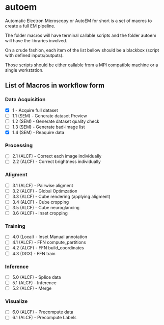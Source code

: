 # autoem

Automatic Electron Microscopy or AutoEM for short is a set of macros to create a full EM pipeline.

The folder macros will have terminal callable scripts and the folder autoem will have the libraries involved.

On a crude fashion, each item of the list bellow should be a blackbox (script with defined inputs/outputs).

Those scripts should be either callable from a MPI compatible machine or a single workstation.

## List of Macros in workflow form

### Data Acquisition
- [x] 1 - Acquire full dataset
- [ ] 1.1 (SEM) - Generate dataset Preview
- [ ] 1.2 (SEM) - Generate dataset quality check
- [ ] 1.3 (SEM) - Generate bad-image list
- [x] 1.4 (SEM) - Reaquire data

### Processing
- [ ] 2.1 (ALCF) - Correct each image individually
- [ ] 2.2 (ALCF) - Correct brightness individually

### Aligment
- [ ] 3.1 (ALCF) - Pairwise aligment
- [ ] 3.2 (ALCF) - Global Optimzation
- [ ] 3.3 (ALCF) - Cube rendering (applying aligment)
- [ ] 3.4 (ALCF) - Cube cropping
- [ ] 3.5 (ALCF) - Cube neuroglancing
- [ ] 3.6 (ALCF) - Inset cropping

### Training
- [ ] 4.0 (Local) - Inset Manual annotation
- [ ] 4.1 (ALCF) - FFN compute_partitions
- [ ] 4.2 (ALCF) - FFN build_coordinates
- [ ] 4.3 (DGX) - FFN train

### Inference
- [ ] 5.0 (ALCF) - Splice data
- [ ] 5.1 (ALCF) - Inference
- [ ] 5.2 (ALCF) - Merge

### Visualize
- [ ] 6.0 (ALCF) - Precompute data
- [ ] 6.1 (ALCF) - Precompute Labels
